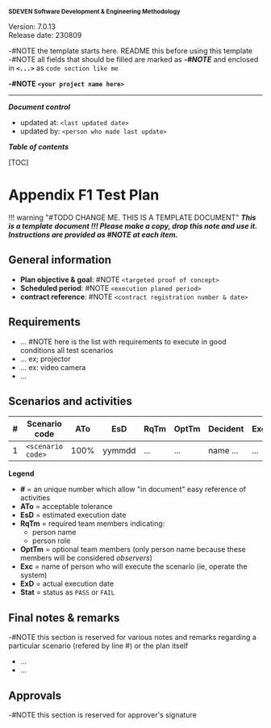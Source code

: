<small>**SDEVEN Software Development & Engineering Methodology**</small>

Version: 7.0.13<br>
Release date: 230809



-#NOTE the template starts here. README this before using this template<br>
-#NOTE all fields that should be filled are marked as ***-#NOTE*** and enclosed in ***`<...>`*** as `code section like me`


**-#NOTE `<your project name here>`**

***

***Document control***

* updated at: `<last updated date>`<br>
* updated by: `<person who made last update>`



***Table of contents***

[TOC]


# Appendix F1 Test Plan


!!! warning "#TODO CHANGE ME. THIS IS A TEMPLATE DOCUMENT"
    ___This is a template document !!! Please make a copy, drop this note and use it. Instructions are provided as #NOTE at each item.___




## General information

* **Plan objective & goal**: #NOTE `<targeted proof of concept>`
* **Scheduled period**: #NOTE `<execution planed period>`
* **contract reference**: #NOTE `<contract registration number & date>`




## Requirements

* ... #NOTE here is the list with requirements to execute in good conditions all test scenarios
* ... ex; projector
* ... ex: video camera
* ...




## Scenarios and activities


| # | Scenario code     | ATo  | EsD    |  RqTm | OptTm | Decident | Exc | ReqNt | ExD    | Stat |
|---|-------------------|------|--------|-------|-------|----------|-----|-------|--------|------|
| 1 | `<scenario code>` | 100% | yymmdd |  ...  | ...   | name ... | ... | code# | yymmdd | ...  |



**Legend**

* **#** = an unique number which allow "in document" easy reference of activities
* **ATo** = acceptable tolerance
* **EsD** = estimated execution date
* **RqTm** = required team members indicating:
  * person name
  * person role
* **OptTm** = optional team members (only person name because these members will be considered *observers*)
* **Exc** = name of person who will execute the scenario (ie, operate the system)
* **ExD** = actual execution date
* **Stat** = status as `PASS` or `FAIL`




## Final notes & remarks

-#NOTE this section is reserved for various notes and remarks regarding a particular scenario (refered by line #) or the plan itself

* ...
* ...




## Approvals

-#NOTE this section is reserved for approver's signature



